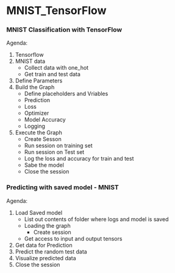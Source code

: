 # MNIST_TensorFlow
### MNIST Classification with TensorFlow
Agenda:
1. Tensorflow
2. MNIST data
	- Collect data with one_hot
	- Get train and test data
3. Define Parameters
4. Build the Graph
	- Define placeholders and Vriables
	- Prediction
	- Loss
	- Optimizer
	- Model Accuracy
	- Logging
5. Execute the Graph
	- Create Sesson
	- Run session on training set
	- Run session on Test set
	- Log the loss and accuracy for train and test
	- Sabe the model
	- Close the session
  
### Predicting with saved model - MNIST
Agenda:
1. Load Saved model
	- List out contents of folder where logs and model is saved
	- Loading the graph
		- Create session
	- Get access to input and output tensors
2. Get data for Prediction
3. Predict the random test data
4. Visualize predicted data
5. Close the session
